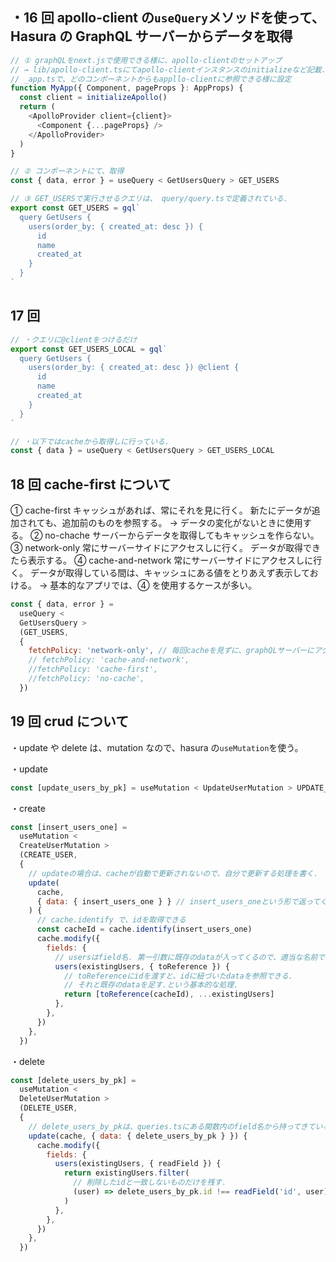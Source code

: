 ## ・16 回 apollo-client の`useQuery`メソッドを使って、Hasura の GraphQL サーバーからデータを取得

```js
// ① graphQLをnext.jsで使用できる様に、apollo-clientのセットアップ
// → lib/apollo-client.tsにてapollo-clientインスタンスのinitializeなど記載.
// _app.tsで、どのコンポーネントからもappllo-clientに参照できる様に設定
function MyApp({ Component, pageProps }: AppProps) {
  const client = initializeApollo()
  return (
    <ApolloProvider client={client}>
      <Component {...pageProps} />
    </ApolloProvider>
  )
}

// ② コンポーネントにて、取得
const { data, error } = useQuery < GetUsersQuery > GET_USERS

// ③ GET_USERSで実行させるクエリは、 query/query.tsで定義されている.
export const GET_USERS = gql`
  query GetUsers {
    users(order_by: { created_at: desc }) {
      id
      name
      created_at
    }
  }
`
```

## 17 回

<!-- 16回でgraphQLサーバーから取得したデータは、自動的にapollo-clientのcacheに入っている。 -->
<!-- 今度は、cacheを参照する。 -->

```js
// ・クエリに@clientをつけるだけ
export const GET_USERS_LOCAL = gql`
  query GetUsers {
    users(order_by: { created_at: desc }) @client {
      id
      name
      created_at
    }
  }
`

// ・以下ではcacheから取得しに行っている.
const { data } = useQuery < GetUsersQuery > GET_USERS_LOCAL
```

## 18 回 cache-first について

① cache-first
キャッシュがあれば、常にそれを見に行く。
新たにデータが追加されても、追加前のものを参照する。
→ データの変化がないときに使用する。
② no-chache
サーバーからデータを取得してもキャッシュを作らない。
③ network-only
常にサーバーサイドにアクセスしに行く。
データが取得できたら表示する。
④ cache-and-network
常にサーバーサイドにアクセスしに行く。
データが取得している間は、キャッシュにある値をとりあえず表示しておける。
→ 基本的なアプリでは、④ を使用するケースが多い。

```js
const { data, error } =
  useQuery <
  GetUsersQuery >
  (GET_USERS,
  {
    fetchPolicy: 'network-only', // 毎回cacheを見ずに、graphQLサーバーにアクセス
    // fetchPolicy: 'cache-and-network',
    //fetchPolicy: 'cache-first',
    //fetchPolicy: 'no-cache',
  })
```

## 19 回 crud について

・update や delete は、mutation なので、hasura の`useMutation`を使う。

・update

```js
const [update_users_by_pk] = useMutation < UpdateUserMutation > UPDATE_USER
```

・create

```js
const [insert_users_one] =
  useMutation <
  CreateUserMutation >
  (CREATE_USER,
  {
    // updateの場合は、cacheが自動で更新されないので、自分で更新する処理を書く.
    update(
      cache,
      { data: { insert_users_one } } // insert_users_oneという形で返ってくる
    ) {
      // cache.identify で、idを取得できる
      const cacheId = cache.identify(insert_users_one)
      cache.modify({
        fields: {
          // usersはfield名. 第一引数に既存のdataが入ってくるので、適当な名前で受け取る.
          users(existingUsers, { toReference }) {
            // toReferenceにidを渡すと、idに紐づいたdataを参照できる.
            // それと既存のdataを足す.という基本的な処理.
            return [toReference(cacheId), ...existingUsers]
          },
        },
      })
    },
  })
```

・delete

```js
const [delete_users_by_pk] =
  useMutation <
  DeleteUserMutation >
  (DELETE_USER,
  {
    // delete_users_by_pkは、queries.tsにある関数内のfield名から持ってきている
    update(cache, { data: { delete_users_by_pk } }) {
      cache.modify({
        fields: {
          users(existingUsers, { readField }) {
            return existingUsers.filter(
              // 削除したidと一致しないものだけを残す.
              (user) => delete_users_by_pk.id !== readField('id', user)
            )
          },
        },
      })
    },
  })
```
